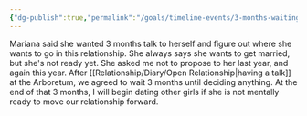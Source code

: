 ```yaml
---
{"dg-publish":true,"permalink":"/goals/timeline-events/3-months-waiting-for-mariana/","tags":["timeline","crush","breakup"],"created":"","updated":""}
---
```



Mariana said she wanted 3 months talk to herself and figure out where she wants to go in this relationship. She always says she wants to get married, but she's not ready yet. She asked me not to propose to her last year, and again this year. After [[Relationship/Diary/Open Relationship\|having a talk]] at the Arboretum, we agreed to wait 3 months until deciding anything. At the end of that 3 months, I will begin dating other girls if she is not mentally ready to move our relationship forward.